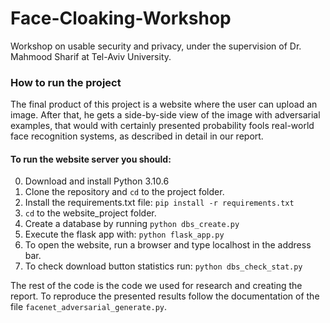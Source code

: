 # Face-Cloaking-Workshop

Workshop on usable security and privacy, under the supervision of Dr. Mahmood Sharif at Tel-Aviv University.

### How to run the project

The final product of this project is a website where the user can upload an image. After that, he gets a side-by-side view of the
image with adversarial examples, that would with certainly presented probability fools real-world face recognition systems,
as described in detail in our report.

#### To run the website server you should:

0. Download and install Python 3.10.6
1. Clone the repository and ```cd``` to the project folder.
2. Install the requirements.txt file: ```pip install -r requirements.txt```
3. ```cd``` to the website_project folder.
4. Create a database by running ```python dbs_create.py```
5. Execute the flask app with: ```python flask_app.py```
6. To open the website, run a browser and type localhost in the address bar. 
7. To check download button statistics run: ```python dbs_check_stat.py```

The rest of the code is the code we used for research and creating the report. To reproduce the presented
results follow the documentation of the file ```facenet_adversarial_generate.py```.
